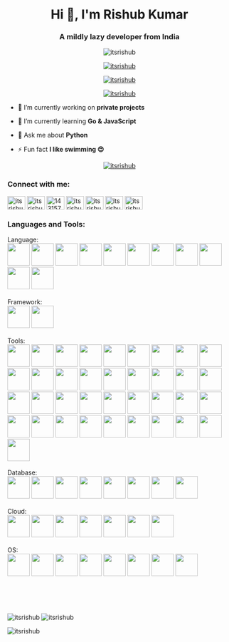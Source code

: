 <h1 align="center">Hi 👋, I'm Rishub Kumar</h1>
<h3 align="center">A mildly lazy developer from India</h3>

<p align="center"> <img src="https://komarev.com/ghpvc/?username=itsrishub&label=Profile%20views&color=0e75b6&style=flat" alt="itsrishub" /> </p>

<p align="center"> <a href="https://github.com/ryo-ma/github-profile-trophy"><img src="https://github-profile-trophy.vercel.app/?username=itsrishub&theme=radical" alt="itsrishub" /></a> </p>

<p align="center"> <a href="https://twitter.com/itsrishub" target="blank"><img src="https://img.shields.io/twitter/follow/itsrishub?logo=twitter&style=for-the-badge" alt="itsrishub" /></a> </p>

<p align="center"> <a href="https://rishub.cc" target="blank"><img src="https://img.shields.io/website?label=rishub.cc&style=for-the-badge&url=https%3A%2F%2Frishub.cc" alt="itsrishub" /></a> </p>


- 🔭 I’m currently working on **private projects**

- 🌱 I’m currently learning **Go & JavaScript**

- 💬 Ask me about **Python**

- ⚡ Fun fact **I like swimming 😍**


<p align="center"> <a href="https://open.spotify.com/user/31drjew66te656erjtmaoozu65si" target="blank"><img src="https://spotify-snowy.vercel.app/api/spotify" alt="itsrishub" /></a> </p>



<h3 align="left">Connect with me:</h3>
<p align="left">
<a href="https://dev.to/itsrishub" target="_blank"><img align="center" src="https://cdn.jsdelivr.net/npm/simple-icons@3.0.1/icons/dev-dot-to.svg" alt="itsrishub" height="30" width="40" /></a>
<a href="https://twitter.com/itsrishub" target=”_blank”><img align="center" src="https://raw.githubusercontent.com/rahuldkjain/github-profile-readme-generator/master/src/images/icons/Social/twitter.svg" alt="itsrishub" height="30" width="40" /></a>
<a href="https://stackoverflow.com/users/14315714" target="_blank"><img align="center" src="https://raw.githubusercontent.com/rahuldkjain/github-profile-readme-generator/master/src/images/icons/Social/stack-overflow.svg" alt="14315714" height="30" width="40" /></a>
<a href="https://instagram.com/itsrishub" target="_blank"><img align="center" src="https://raw.githubusercontent.com/rahuldkjain/github-profile-readme-generator/master/src/images/icons/Social/instagram.svg" alt="itsrishub" height="30" width="40" /></a>
<a href="https://rishub.medium.com/" target="_blank"><img align="center" src="https://raw.githubusercontent.com/rahuldkjain/github-profile-readme-generator/master/src/images/icons/Social/medium.svg" alt="itsrishub" height="30" width="40" /></a>
<a href="https://www.codechef.com/users/itsrishub" target="_blank"><img align="center" src="https://cdn.jsdelivr.net/npm/simple-icons@3.1.0/icons/codechef.svg" alt="itsrishub" height="30" width="40" /></a>
<a href="https://www.leetcode.com/itsrishub" target="_blank"><img align="center" src="https://raw.githubusercontent.com/rahuldkjain/github-profile-readme-generator/master/src/images/icons/Social/leet-code.svg" alt="itsrishub" height="30" width="40" /></a>
</p>

<h3 align="left">Languages and Tools:</h3>
<p align="left"> 
Language:
<br>
<img height="50" width="50" src="https://raw.githubusercontent.com/rahuldkjain/github-profile-readme-generator/master/src/images/icons/ProgrammingLanguages/c.svg">
<img height="50" width="50" src="https://raw.githubusercontent.com/rahuldkjain/github-profile-readme-generator/master/src/images/icons/ProgrammingLanguages/cpp.svg">
<img height="50" width="50" src="https://raw.githubusercontent.com/rahuldkjain/github-profile-readme-generator/master/src/images/icons/ProgrammingLanguages/csharp.svg">
<img height="50" width="50" src="https://raw.githubusercontent.com/rahuldkjain/github-profile-readme-generator/master/src/images/icons/ProgrammingLanguages/go.svg">
<img height="50" width="50" src="https://raw.githubusercontent.com/rahuldkjain/github-profile-readme-generator/master/src/images/icons/ProgrammingLanguages/python.svg">
<img height="50" width="50" src="https://raw.githubusercontent.com/rahuldkjain/github-profile-readme-generator/master/src/images/icons/ProgrammingLanguages/java.svg">
<img height="50" width="50" src="https://raw.githubusercontent.com/rahuldkjain/github-profile-readme-generator/master/src/images/icons/ProgrammingLanguages/javascript.svg">
<img height="50" width="50" src="https://www.php.net/images/logos/new-php-logo.svg">
<img height="50" width="50" src="https://raw.githubusercontent.com/rahuldkjain/github-profile-readme-generator/master/src/images/icons/FrontendDevelopment/css.svg">
<img height="50" width="50" src="https://raw.githubusercontent.com/rahuldkjain/github-profile-readme-generator/master/src/images/icons/FrontendDevelopment/html.svg">
<img height="50" width="50" src="https://raw.githubusercontent.com/rahuldkjain/github-profile-readme-generator/master/src/images/icons/Devops/bash.svg">

<br>
<br>
Framework:
<br>
<img height="50" width="50" src="https://raw.githubusercontent.com/rahuldkjain/github-profile-readme-generator/master/src/images/icons/BackendDevelopment/nodejs.svg">
<img height="50" width="50" src="https://raw.githubusercontent.com/rahuldkjain/github-profile-readme-generator/master/src/images/icons/Framework/flask.svg">

<br>
<br>
Tools:
<br>
<img height="50" width="50" src="http://assets.stickpng.com/images/58482bb9cef1014c0b5e4a31.png">
<img height="50" width="50" src="https://www.apache.org/foundation/press/kit/feather.svg">
<img height="50" width="50" src="https://cdn.discordapp.com/attachments/746236455998980117/971831255119302866/614.png">
<img height="50" width="50" src="https://www.zotero.org/support/_media/logo/zotero_512x512x32.png">
<img height="50" width="50" src="https://www.kali.org/tools/burpsuite/images/burpsuite-logo.svg">
<img height="50" width="50" src="https://imgbot.net/images/imgbot.svg">
<img height="50" width="50" src="https://jupyter.org/assets/homepage/main-logo.svg">
<img height="50" width="50" src="https://github.githubassets.com/images/modules/logos_page/GitHub-Mark.png">
<img height="50" width="50" src="https://www.apachefriends.org/images/xampp-logo-ac950edf.svg">
<img height="50" width="50" src="https://upload.wikimedia.org/wikipedia/commons/thumb/9/94/Cloudflare_Logo.png/480px-Cloudflare_Logo.png">
<img height="50" width="50" src="https://hoppscotch.io/_nuxt/icons/icon_512x512.062430.png">
<img height="50" width="50" src="https://s.w.org/style/images/about/WordPress-logotype-wmark.png">
<img height="50" width="50" src="https://camo.mybb.com/bd92f71fa351ef8e5bba787af32593376070d359/687474703a2f2f692e696d6775722e636f6d2f6d4534494e76452e706e67">
<img height="50" width="50" src="https://cdn.discordapp.com/attachments/746236455998980117/974370616775938098/unnamed_7.png">
<img height="50" width="50" src="https://xenforo.com/styles/default/xfs/xenforo-logo-256.png">
<img height="50" width="50" src="https://www.vim.org/images/vim_small.gif">
<img height="50" width="50" src="https://brew.sh/assets/img/homebrew-256x256.png">
<img height="50" width="50" src="https://www.ollydbg.de/ollydbg.gif">
<img height="50" width="50" src="https://raw.githubusercontent.com/x64dbg/x64dbg/development/src/bug.png">
<img height="50" width="50" src="https://raw.githubusercontent.com/hasherezade/pe-bear-releases/master/logo/main_ico.png">
<img height="50" width="50" src="https://raw.githubusercontent.com/rahuldkjain/github-profile-readme-generator/master/src/images/icons/MobileAppDevelopment/android.svg">
<img height="50" width="50" src="https://www.johndcook.com/twitter2018/regextip_no_padding.svg">
<img height="50" width="50" src="https://raw.githubusercontent.com/rahuldkjain/github-profile-readme-generator/master/src/images/icons/AIML/opencv.svg">
<img height="50" width="50" src="https://raw.githubusercontent.com/rahuldkjain/github-profile-readme-generator/master/src/images/icons/AIML/pytorch.svg">
<img height="50" width="50" src="https://upload.wikimedia.org/wikipedia/commons/7/79/Breezeicons-apps-48-sublime-text.svg">
<img height="50" width="50" src="https://upload.wikimedia.org/wikipedia/commons/9/9a/Visual_Studio_Code_1.35_icon.svg">
<img height="50" width="50" src="https://raw.githubusercontent.com/rahuldkjain/github-profile-readme-generator/master/src/images/icons/Devops/docker.svg">
<img height="50" width="50" src="https://raw.githubusercontent.com/rahuldkjain/github-profile-readme-generator/master/src/images/icons/Devops/kubernetes.svg">
<img height="50" width="50" src="https://raw.githubusercontent.com/rahuldkjain/github-profile-readme-generator/master/src/images/icons/Software/figma.svg">
<img height="50" width="50" src="https://raw.githubusercontent.com/rahuldkjain/github-profile-readme-generator/master/src/images/icons/Other/git.svg">
<img height="50" width="50" src="https://raw.githubusercontent.com/rahuldkjain/github-profile-readme-generator/master/src/images/icons/Other/linux.svg">
<img height="50" width="50" src="https://raw.githubusercontent.com/rahuldkjain/github-profile-readme-generator/master/src/images/icons/Testing/selenium.svg">
<img height="50" width="50" src="https://cdn.freebiesupply.com/logos/large/2x/blockchain-logo-png-transparent.png">
<img height="50" width="50" src="https://raw.githubusercontent.com/rahuldkjain/github-profile-readme-generator/master/src/images/icons/StaticSiteGenerators/jekyll.svg">
<img height="50" width="50" src="https://raw.githubusercontent.com/rahuldkjain/github-profile-readme-generator/master/src/images/icons/BackendDevelopment/openresty.svg">
<img height="50" width="50" src="https://raw.githubusercontent.com/rahuldkjain/github-profile-readme-generator/master/src/images/icons/BackendDevelopment/nginx.svg">
<img height="50" width="50" src="https://raw.githubusercontent.com/rahuldkjain/github-profile-readme-generator/master/src/images/icons/Software/postman.svg">

<br>
<br>
Database:
<br>
<img height="50" width="50" src="https://upload.wikimedia.org/wikipedia/commons/thumb/5/5a/Official_YAML_Logo.svg/128px-Official_YAML_Logo.svg.png">
<img height="50" width="50" src="https://upload.wikimedia.org/wikipedia/commons/c/c9/JSON_vector_logo.svg">
<img height="50" width="50" src="https://mariadb.com/wp-content/uploads/2019/11/vertical-logo_black.svg">
<img height="50" width="50" src="https://wiki.postgresql.org/images/thumb/9/9a/PostgreSQL_logo.3colors.540x557.png/233px-PostgreSQL_logo.3colors.540x557.png">
<img height="50" width="50" src="https://upload.wikimedia.org/wikipedia/commons/thumb/9/97/Sqlite-square-icon.svg/2048px-Sqlite-square-icon.svg.png">
<img height="50" width="50" src="https://raw.githubusercontent.com/rahuldkjain/github-profile-readme-generator/master/src/images/icons/Database/mysql.svg">
<img height="50" width="50" src="https://raw.githubusercontent.com/rahuldkjain/github-profile-readme-generator/master/src/images/icons/Database/mongodb.svg">
<img height="50" width="50" src="https://raw.githubusercontent.com/rahuldkjain/github-profile-readme-generator/master/src/images/icons/Database/redis.svg">

<br>
<br>
Cloud:
<br>
<img height="50" width="50" src="https://upload.wikimedia.org/wikipedia/commons/thumb/b/b2/Repl.it_logo.svg/1024px-Repl.it_logo.svg.png">
<img height="50" width="50" src="https://pages.cloudflare.com/resources/logo/logo.svg">
<img height="50" width="50" src="https://raw.githubusercontent.com/rahuldkjain/github-profile-readme-generator/master/src/images/icons/Devops/gcp.svg">
<img height="50" width="50" src="https://raw.githubusercontent.com/rahuldkjain/github-profile-readme-generator/master/src/images/icons/BaaS/heroku.svg">
<img height="50" width="50" src="https://raw.githubusercontent.com/rahuldkjain/github-profile-readme-generator/master/src/images/icons/Devops/aws.svg">
<img height="50" width="50" src="https://raw.githubusercontent.com/rahuldkjain/github-profile-readme-generator/master/src/images/icons/Devops/azure.svg">
<img height="50" width="50" src="https://www.netlify.com/v3/img/components/logomark.svg">

<br>
<br>
OS:
<br>
<img height="50" width="50" src="https://upload.wikimedia.org/wikipedia/commons/thumb/2/22/MacOS_logo_%282017%29.svg/1024px-MacOS_logo_%282017%29.svg.png">
<img height="50" width="50" src="https://cdn.freebiesupply.com/logos/large/2x/centos-1-logo-png-transparent.png">
<img height="50" width="50" src="https://www.raspberrypi.com/app/uploads/2022/02/COLOUR-Raspberry-Pi-Symbol-Registered.png">
<img height="50" width="50" src="https://upload.wikimedia.org/wikipedia/commons/8/87/Windows_logo_-_2021.svg">
<img height="50" width="50" src="https://assets.ubuntu.com/v1/ce518a18-CoF-2022_solid+O.svg">
<img height="50" width="50" src="https://upload.wikimedia.org/wikipedia/commons/a/a5/Archlinux-icon-crystal-64.svg">
<img height="50" width="50" src="https://d1yjjnpx0p53s8.cloudfront.net/styles/logo-thumbnail/s3/072014/kalilinux.jpg">
<img height="50" width="50" src="https://upload.wikimedia.org/wikipedia/commons/4/45/Parrot_Logo.png">

</p>

<br>
<br>
<br>

<p><img align="center" src="https://github-readme-stats.vercel.app/api?username=itsrishub&show_icons=true&locale=en&theme=radical" alt="itsrishub" />

<img align="center" src="https://github-readme-streak-stats.herokuapp.com/?user=itsrishub&theme=radical" alt="itsrishub" />

<img align="center" src="https://github-readme-stats.vercel.app/api/top-langs?username=itsrishub&show_icons=true&locale=en&layout=compact&theme=radical" alt="itsrishub" /></p>
